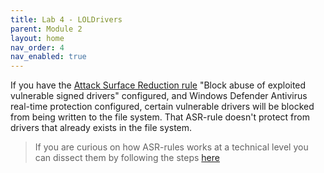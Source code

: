 ```yaml
---
title: Lab 4 - LOLDrivers
parent: Module 2
layout: home
nav_order: 4
nav_enabled: true
---
```



If you have the [Attack Surface Reduction rule](https://learn.microsoft.com/en-us/defender-endpoint/attack-surface-reduction-rules-reference) "Block abuse of exploited vulnerable signed drivers" configured, and Windows Defender Antivirus real-time protection configured, certain vulnerable drivers will be blocked from being written to the file system. That ASR-rule doesn't protect from drivers that already exists in the file system.

> If you are curious on how ASR-rules works at a technical level you can dissect them by following the steps [here](https://adamsvoboda.net/extracting-asr-rules/)